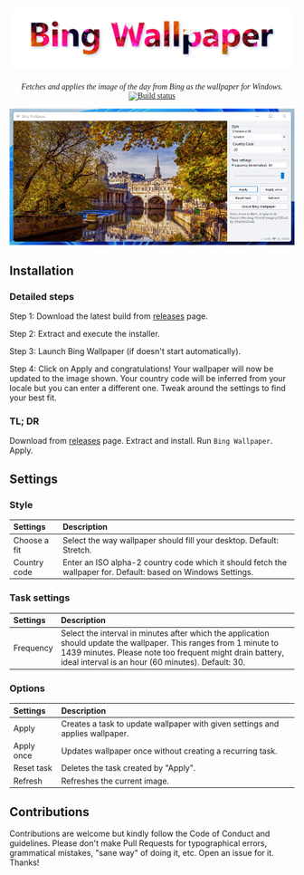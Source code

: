 # ![Banner](https://github.com/BingHomepage/BingWallpaper.Windows/blob/master/.github/graphics/banner.png?raw=true)

<center style="font-family: 'Times New Roman';">
  <i>
    Fetches and applies the image of the day from Bing as the wallpaper for Windows.
  </i>
  <br>
  <a href="https://ci.appveyor.com/project/muhammadmuzzammil1998/bingwallpaper-windows" target="_blank"><img src="https://ci.appveyor.com/api/projects/status/huk5c0y25r4mrq10/branch/master?retina=true" alt="Build status"></img> </a>
</center>

![Bing Wallpaper](https://raw.githubusercontent.com/BingHomepage/BingWallpaper.Windows/master/.github/images/BW.png)

## Installation

### Detailed steps

Step 1: Download the latest build from [releases](https://github.com/BingHomepage/BingWallpaper.Windows/releases) page.

Step 2: Extract and execute the installer.

Step 3: Launch Bing Wallpaper (if doesn't start automatically).

Step 4: Click on Apply and congratulations! Your wallpaper will now be updated to the image shown. Your country code will be inferred from your locale but you can enter a different one. Tweak around the settings to find your best fit.

### TL; DR

Download from [releases](https://github.com/BingHomepage/BingWallpaper.Windows/releases) page. Extract and install. Run `Bing Wallpaper`. Apply.

## Settings

### Style

| Settings     | Description                                                                                                    |
| :----------- | :------------------------------------------------------------------------------------------------------------- |
| Choose a fit | Select the way wallpaper should fill your desktop. Default: Stretch.                                           |
| Country code | Enter an ISO alpha-2 country code which it should fetch the wallpaper for. Default: based on Windows Settings. |

### Task settings

| Settings  | Description                                                                                                                                                                                                                           |
| :-------- | :------------------------------------------------------------------------------------------------------------------------------------------------------------------------------------------------------------------------------------ |
| Frequency | Select the interval in minutes after which the application should update the wallpaper. This ranges from 1 minute to 1439 minutes. Please note too frequent might drain battery, ideal interval is an hour (60 minutes). Default: 30. |

### Options

| Settings   | Description                                                                   |
| :--------- | :---------------------------------------------------------------------------- |
| Apply      | Creates a task to update wallpaper with given settings and applies wallpaper. |
| Apply once | Updates wallpaper once without creating a recurring task.                     |
| Reset task | Deletes the task created by "Apply".                                          |
| Refresh    | Refreshes the current image.                                                  |

## Contributions

Contributions are welcome but kindly follow the Code of Conduct and guidelines. Please don't make Pull Requests for typographical errors, grammatical mistakes, "sane way" of doing it, etc. Open an issue for it. Thanks!
